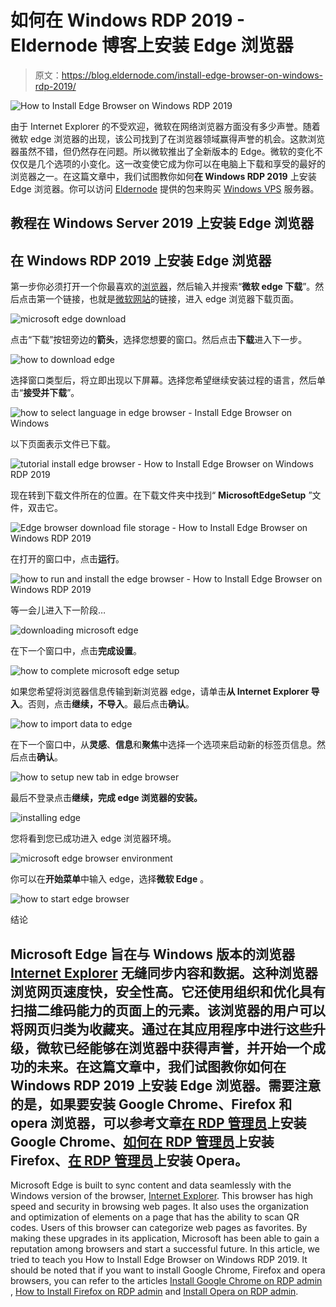 # 如何在 Windows RDP 2019 - Eldernode 博客上安装 Edge 浏览器

> 原文：<https://blog.eldernode.com/install-edge-browser-on-windows-rdp-2019/>

![How to Install Edge Browser on Windows RDP 2019](img/71fcdf316fe930e002f5342385d1577c.png)

由于 Internet Explorer 的不受欢迎，微软在网络浏览器方面没有多少声誉。随着微软 edge 浏览器的出现，该公司找到了在浏览器领域赢得声誉的机会。这款浏览器虽然不错，但仍然存在问题。所以微软推出了全新版本的 Edge。微软的变化不仅仅是几个选项的小变化。这一改变使它成为你可以在电脑上下载和享受的最好的浏览器之一。在这篇文章中，我们试图教你如何**在 Windows RDP 2019** 上安装 Edge 浏览器。你可以访问 [Eldernode](https://eldernode.com/) 提供的包来购买 [Windows VPS](https://eldernode.com/windows-vps/) 服务器。

## 教程在 Windows Server 2019 上安装 Edge 浏览器

## 在 Windows RDP 2019 上安装 Edge 浏览器

第一步你必须打开一个你最喜欢的[浏览器](https://blog.eldernode.com/clear-the-browser-cache/)，然后输入并搜索“**微软 edge 下载**”。然后点击第一个链接，也就是[微软网站](https://www.microsoft.com/en-us/edge#mainContent)的链接，进入 edge 浏览器下载页面。

![microsoft edge download](img/9219d2f11246e4923a60a9c6b76cb061.png)

点击“下载”按钮旁边的**箭头**，选择您想要的窗口。然后点击**下载**进入下一步。

![how to download edge](img/c0210d8249a58b34205cb7450f08053e.png)

选择窗口类型后，将立即出现以下屏幕。选择您希望继续安装过程的语言，然后单击“**接受并下载**”。

![how to select language in edge browser - Install Edge Browser on Windows](img/e32b35c2ddae77ee9c1d36661b279f6f.png)

以下页面表示文件已下载。

![tutorial install edge browser - How to Install Edge Browser on Windows RDP 2019](img/bb49869dbc89ffae2dd004bed00a483a.png)

现在转到下载文件所在的位置。在下载文件夹中找到“ **MicrosoftEdgeSetup** ”文件，双击它。

![Edge browser download file storage - How to Install Edge Browser on Windows RDP 2019](img/f56c970383792b16cc7e585bd4619fb1.png)

在打开的窗口中，点击**运行**。

![how to run and install the edge browser - How to Install Edge Browser on Windows RDP 2019](img/e3b9717f81fdfcb504ed8409d7996394.png)

等一会儿进入下一阶段…

![downloading microsoft edge](img/bf5f64c325d8259ca35b0280f3cd43a3.png)

在下一个窗口中，点击**完成设置**。

![how to complete microsoft edge setup](img/9d7fa5d2817fd82b29600b9323636d75.png)

如果您希望将浏览器信息传输到新浏览器 edge，请单击**从 Internet Explorer 导入**。否则，点击**继续，不导入**。最后点击**确认**。

![how to import data to edge](img/314ff91015bf2bd3cb1e3f7404395634.png)

在下一个窗口中，从**灵感**、**信息**和**聚焦**中选择一个选项来启动新的标签页信息。然后点击**确认**。

![how to setup new tab in edge browser](img/d08d015e4e6dd1ce84442752ffdbeab0.png)

最后不登录点击**继续，完成 edge 浏览器的安装。**

![installing edge](img/6e1d7e9a1eef7b11f33df32180f6a25f.png)

您将看到您已成功进入 edge 浏览器环境。

![microsoft edge browser environment](img/35950037f7263eb04a2b092ed793a39a.png)

你可以在**开始菜单**中输入 edge，选择**微软 Edge** 。

![how to start edge browser](img/2fa898c307074133572efcfb74b86ea5.png)

结论

## Microsoft Edge 旨在与 Windows 版本的浏览器 [Internet Explorer](https://blog.eldernode.com/disable-security-questions-in-ie/) 无缝同步内容和数据。这种浏览器浏览网页速度快，安全性高。它还使用组织和优化具有扫描二维码能力的页面上的元素。该浏览器的用户可以将网页归类为收藏夹。通过在其应用程序中进行这些升级，微软已经能够在浏览器中获得声誉，并开始一个成功的未来。在这篇文章中，我们试图教你如何在 Windows RDP 2019 上安装 Edge 浏览器。需要注意的是，如果要安装 Google Chrome、Firefox 和 opera 浏览器，可以参考文章[在 RDP 管理员](https://blog.eldernode.com/install-google-chrome-on-rdp-admin/)上安装 Google Chrome、[如何在 RDP 管理员](https://blog.eldernode.com/install-firefox-on-rdp-admin/)上安装 Firefox、[在 RDP 管理员](https://blog.eldernode.com/install-opera-on-rdp-admin/)上安装 Opera。

Microsoft Edge is built to sync content and data seamlessly with the Windows version of the browser, [Internet Explorer](https://blog.eldernode.com/disable-security-questions-in-ie/). This browser has high speed and security in browsing web pages. It also uses the organization and optimization of elements on a page that has the ability to scan QR codes. Users of this browser can categorize web pages as favorites. By making these upgrades in its application, Microsoft has been able to gain a reputation among browsers and start a successful future. In this article, we tried to teach you How to Install Edge Browser on Windows RDP 2019\. It should be noted that if you want to install Google Chrome, Firefox and opera browsers, you can refer to the articles [Install Google Chrome on RDP admin](https://blog.eldernode.com/install-google-chrome-on-rdp-admin/) , [How to Install Firefox on RDP admin](https://blog.eldernode.com/install-firefox-on-rdp-admin/) and [Install Opera on RDP admin](https://blog.eldernode.com/install-opera-on-rdp-admin/).
